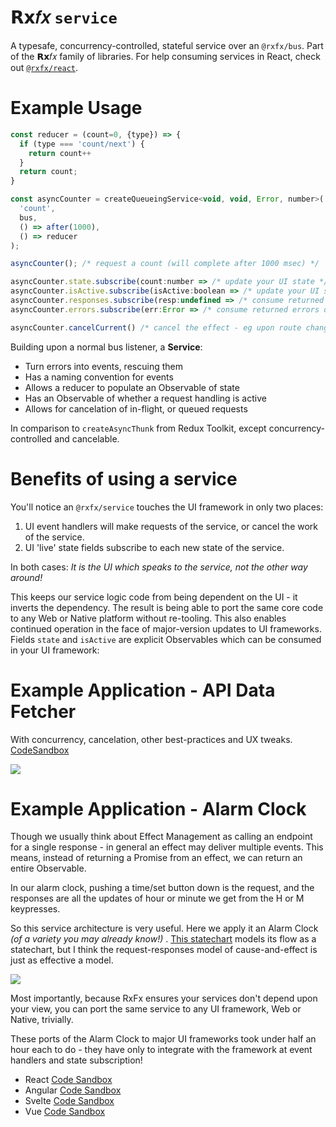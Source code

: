 # 𝗥𝘅𝑓𝑥 `service`

A typesafe, concurrency-controlled, stateful service over an `@rxfx/bus`. Part of the 𝗥𝘅𝑓𝑥 family of libraries.
For help consuming services in React, check out [`@rxfx/react`](https://github.com/deanrad/rxfx/tree/main/react).

# Example Usage

```js
const reducer = (count=0, {type}) => {
  if (type === 'count/next') {
    return count++
  }
  return count;
}

const asyncCounter = createQueueingService<void, void, Error, number>(
  'count', 
  bus, 
  () => after(1000),
  () => reducer
);

asyncCounter(); /* request a count (will complete after 1000 msec) */

asyncCounter.state.subscribe(count:number => /* update your UI state */)
asyncCounter.isActive.subscribe(isActive:boolean => /* update your UI state */)
asyncCounter.responses.subscribe(resp:undefined => /* consume returned values of the effect */)
asyncCounter.errors.subscribe(err:Error => /* consume returned errors of the effect */)

asyncCounter.cancelCurrent() /* cancel the effect - eg upon route change */ 
```

Building upon a normal bus listener, a **Service**:

- Turn errors into events, rescuing them
- Has a naming convention for events
- Allows a reducer to populate an Observable of state
- Has an Observable of whether a request handling is active
- Allows for cancelation of in-flight, or queued requests

In comparison to `createAsyncThunk` from Redux Toolkit, except concurrency-controlled and cancelable.

# Benefits of using a service

You'll notice an `@rxfx/service` touches the UI framework in only two places:

1. UI event handlers will make requests of the service, or cancel the work of the service.
1. UI 'live' state fields subscribe to each new state of the service.

In both cases: _It is the UI which speaks to the service, not the other way around!_ 

This keeps our service logic code from being dependent on the UI - it inverts the dependency. The result is being able to port the same core code to any Web or Native platform without re-tooling. This also enables continued operation in the face of major-version updates to UI frameworks.
Fields `state` and `isActive` are explicit Observables which can be consumed in your UI framework:

# Example Application - API Data Fetcher
With concurrency, cancelation, other best-practices and UX tweaks.
[CodeSandbox](https://codesandbox.io/s/rxfx-service-cat-fetcher-nweq0h)

![](https://s3.amazonaws.com/www.deanius.com/rxfx-data-fetcher-static.png)

# Example Application - Alarm Clock
Though we usually think about Effect Management as calling an endpoint for a single response - in general an effect may deliver multiple events.
This means, instead of returning a Promise from an effect, we can return an entire Observable.

In our alarm clock, pushing a time/set button down is the request, and the responses are all the updates of hour or minute we get from the H or M keypresses.

So this service architecture is very useful. Here we apply it an Alarm Clock _(of a variety you may already know!)_ . [This statechart](https://s3.amazonaws.com/www.deanius.com/rxfx-alarm-clock-xstate.png) models its flow as a statechart, but I think the request-responses model of cause-and-effect is just as effective a model.

![](https://m.media-amazon.com/images/I/71fHRhzQnML._AC_SL1500_.jpg)

Most importantly, because RxFx ensures your services don't depend upon your view, you can port the same service to any UI framework, Web or Native, trivially.

These ports of the Alarm Clock to major UI frameworks took under half an hour each to do - they have only to integrate with the framework at event handlers and state subscription!

 - React [Code Sandbox](https://codesandbox.io/s/rxfx-bus-alarm-clock-react-sesc51)
- Angular [Code Sandbox](https://codesandbox.io/s/rxfx-service-alarm-clock-angular-sdenc1)
- Svelte [Code Sandbox](https://codesandbox.io/s/rxfx-service-alarm-clock-svelte-d0bejx)
- Vue [Code Sandbox](https://codesandbox.io/s/rxfx-service-alarm-clock-vue-hk916l)